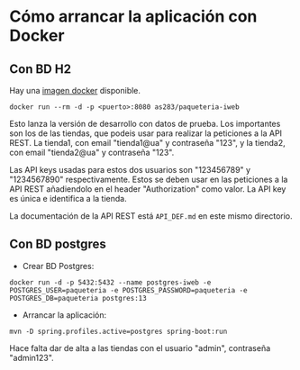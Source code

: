 # Cómo arrancar la aplicación con Docker

## Con BD H2

Hay una [imagen docker](https://hub.docker.com/r/as283/paqueteria-iweb) disponible.

`docker run --rm -d -p <puerto>:8080 as283/paqueteria-iweb`

Esto lanza la versión de desarrollo con datos de prueba. Los importantes son los de las tiendas, que podeis usar para 
realizar la peticiones a la API REST. La tienda1, con email "tienda1@ua" y contraseña "123", y la tienda2, con email 
"tienda2@ua" y contraseña "123".

Las API keys usadas para estos dos usuarios son "123456789" y "1234567890" respectivamente. Estos se deben usar en las
peticiones a la API REST añadiendolo en el header "Authorization" como valor. La API key es única e identifica a la 
tienda.

La documentación de la API REST está `API_DEF.md` en este mismo directorio.

## Con BD postgres

- Crear BD Postgres:

`docker run -d -p 5432:5432 --name postgres-iweb -e POSTGRES_USER=paqueteria -e POSTGRES_PASSWORD=paqueteria -e 
POSTGRES_DB=paqueteria postgres:13`

- Arrancar la aplicación:

`mvn -D spring.profiles.active=postgres spring-boot:run`

Hace falta dar de alta a las tiendas con el usuario "admin", contraseña "admin123".